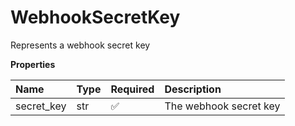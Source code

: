 # WebhookSecretKey

Represents a webhook secret key

**Properties**

| Name       | Type | Required | Description            |
| :--------- | :--- | :------- | :--------------------- |
| secret_key | str  | ✅       | The webhook secret key |
